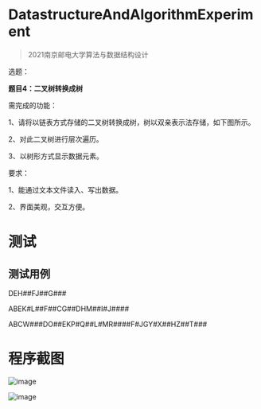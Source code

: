 # DatastructureAndAlgorithmExperiment

> 2021南京邮电大学算法与数据结构设计

选题：

**题目4：二叉树转换成树**

 需完成的功能：

  1、请将以链表方式存储的二叉树转换成树，树以双亲表示法存储，如下图所示。

  2、对此二叉树进行层次遍历。

  3、以树形方式显示数据元素。

  要求：

  1、能通过文本文件读入、写出数据。

  2、界面美观，交互方便。

# 测试

## 测试用例

DEH##FJ##G###

ABEK#L##F##CG##DHM##I#J####

ABCW###DO##EKP#Q##L#MR####F#JGY#X##HZ##T###

# 程序截图

![image](https://github.com/HUA428571/DatastructureAndAlgorithmExperiment/assets/55879217/f7bb2acc-49b3-48b8-9aaf-b7d14f6dce3e)

![image](https://github.com/HUA428571/DatastructureAndAlgorithmExperiment/assets/55879217/b4de8752-9422-4259-a063-51e2ccdae97d)
